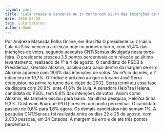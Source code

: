 ```yaml
---
layout: post
title: "Lula cresce e venceria no 1º turno com 51,4% das intenções de votos"
date: 2006-08-29
tags: Lula,Saturno
author: None
---
```

Por Andreza Mataisda Folha Online, em Bras?lia
O presidente Luiz Inácio Lula da Silva venceria a eleição hoje no primeiro turno, com 51,4% das intenções de votos, segundo pesquisa CNT/Sensus divulgada nesta terça-feira. O presidente cresceu 3,5 pontos percentuais com relação ao último levantamento, realizado de 1º a 4 de agosto.
O candidato do PSDB à Presidência, Geraldo Alckmin, oscilou para baixo dentro da margem de erro. Alckmin aparece com 19,6% das intenções de votos. No in?cio do mês, o ?ndice era de 19,7%. O ?ndice é próximo ao que o tucano José Serra conquistou no primeiro turno da eleição de 2002. Serra terminou essa fase da disputa com 20,8%, ante 41,6% de Lula.
A senadora Helo?sa Helena, candidata do PSOL, tem 8,6% das intenções de votos. Assim como Alckmin, ela também oscilou para baixo. Na última pesquisa, Helo?sa tinha 9,3%. Cristovam Buarque (PDT) cresceu um ponto percentual. O candidato passou de 0,6% para 1,6% agora. Os demais candidatos não somam 1%.
A pesquisa CNT/Sensus foi realizada entre os dias 22 e 25 de agosto, com 2.000 pessoas, em 24 Estados. A margem de erro é de até três pontos percentuais. 